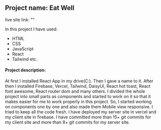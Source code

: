 ## Project name: Eat Well

live site link: ""

In this project I have used:
* HTML 
* CSS
* JavaScript
* React
* Tailwind etc.

#### Project description:
At first I installed React App in my drive(C:). Then I gave a name to it. After then I installed Firebase, Vercel, Tailwind, DaisyUI, React hot toast, React font awesome, React router dom and many others. I divided the whole project into small parts as components and started to work on it so that it makes easier for me to work properly in this project. So, I started working on components one by one and also made them Mobile view responsive. I tried to keep all the code fresh. I have deployed my server site in vercel and my client site in firebase. I have committed more than 15+ git commits for my client site and more than 8+ git commits for my server site.